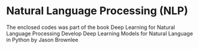 # Natural Language Processing (NLP)

The enclosed codes was part of the book Deep Learning for Natural Language Processing Develop Deep Learning Models for
Natural Language in Python by Jason Brownlee

